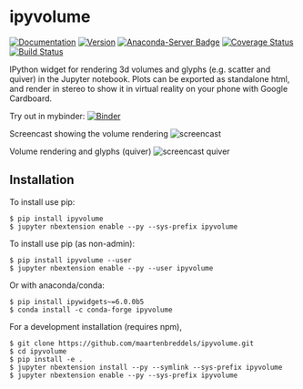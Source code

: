 ipyvolume
===============================
[![Documentation](https://readthedocs.org/projects/ipyvolume/badge/?version=latest)](https://ipyvolume.readthedocs.io/en/latest/?badge=latest)
[![Version](https://img.shields.io/pypi/v/ipyvolume.svg)](https://pypi.python.org/pypi/ipyvolume)
[![Anaconda-Server Badge](https://anaconda.org/conda-forge/ipyvolume/badges/downloads.svg)](https://anaconda.org/conda-forge/ipyvolume)
[![Coverage Status](https://coveralls.io/repos/github/maartenbreddels/ipyvolume/badge.svg)](https://coveralls.io/github/maartenbreddels/ipyvolume)
[![Build Status](https://travis-ci.org/maartenbreddels/ipyvolume.svg?branch=master)](https://travis-ci.org/maartenbreddels/ipyvolume)

IPython widget for rendering 3d volumes and glyphs (e.g. scatter and quiver) in the Jupyter notebook. Plots can be exported as standalone html, and render in stereo to show it in virtual reality on your phone with Google Cardboard.

Try out in mybinder: [![Binder](https://img.shields.io/badge/launch-binder-red.svg)](http://mybinder.org/repo/maartenbreddels/ipyvolume/notebooks/examples/simple.ipynb?kernel_name=python2)

Screencast showing the volume rendering
![screencast](https://raw.githubusercontent.com/maartenbreddels/ipyvolume/master/misc/screencast.gif)

Volume rendering and glyphs (quiver)
![screencast quiver](https://raw.githubusercontent.com/maartenbreddels/ipyvolume/master/misc/screencast_quiver.gif)

Installation
------------

To install use pip:

    $ pip install ipyvolume
    $ jupyter nbextension enable --py --sys-prefix ipyvolume

To install use pip (as non-admin):

    $ pip install ipyvolume --user
    $ jupyter nbextension enable --py --user ipyvolume

Or with anaconda/conda:
 
    $ pip install ipywidgets~=6.0.0b5
    $ conda install -c conda-forge ipyvolume

For a development installation (requires npm),

    $ git clone https://github.com/maartenbreddels/ipyvolume.git
    $ cd ipyvolume
    $ pip install -e .
    $ jupyter nbextension install --py --symlink --sys-prefix ipyvolume
    $ jupyter nbextension enable --py --sys-prefix ipyvolume



